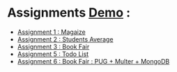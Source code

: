 <h1>Assignments <a href="https://imegz.github.io/ITI_MEAN_Assigenment/">Demo</a> :</h1> 
      <ul>
        <li>
          <a href="ITI_ASS_1/"> Assignment 1 : Magaize </a>
        </li>
        <li>
          <a href="ITI_ASS_2/"> Assignment 2 : Students Average</a>
        </li>
        <li>
          <a href="ITI_ASS_3/"> Assignment 3 : Book Fair</a>
        </li>
		<li>
          <a href="ITI_ASS_5/"> Assignment 5 : Todo List</a>
        </li>
		<li>
          <a href="ITI_ASS_6/"> Assignment 6 : Book Fair : PUG + Multer + MongoDB</a>
        </li>
      </ul>
